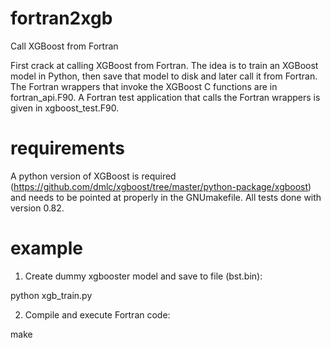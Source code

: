 # fortran2xgb
Call XGBoost from Fortran

First crack at calling XGBoost from Fortran. The idea is to train an XGBoost model in Python, then save that model to disk and later call it from Fortran. The Fortran wrappers that invoke the XGBoost C functions are in fortran_api.F90. A Fortran test application that calls the Fortran wrappers is given in xgboost_test.F90.

# requirements
A python version of XGBoost is required (https://github.com/dmlc/xgboost/tree/master/python-package/xgboost) and needs to be pointed at properly in the GNUmakefile. All tests done with version 0.82.

# example
1. Create dummy xgbooster model and save to file (bst.bin):

 python xgb_train.py

2. Compile and execute Fortran code:

 make
